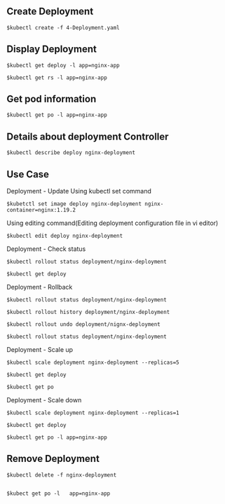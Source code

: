 Create Deployment
-----------------
    $kubectl create -f 4-Deployment.yaml
  
    
Display Deployment
------------------
    $kubectl get deploy -l app=nginx-app   
    
    $kubectl get rs -l app=nginx-app
    
Get pod information
-------------------
    $kubectl get po -l app=nginx-app
    

Details about deployment Controller
------------------------------------
    $kubectl describe deploy nginx-deployment
    

Use Case
---------

Deployment - Update
    Using kubectl set command
    
    $kubetctl set image deploy nginx-deployment nginx-container=nginx:1.19.2
    
   Using editing command(Editing deployment configuration file in vi editor)
   
    $kubectl edit deploy nginx-deployment
    
   Deployment - Check status 
    
    $kubectl rollout status deployment/nginx-deployment
    
    $kubectl get deploy

Deployment - Rollback

    $kubectl rollout status deployment/nginx-deployment
    
    $kubectl rollout history deployment/nginx-deployment
    
    $kubectl rollout undo deployment/nignx-deployment
    
    $kubectl rollout status deployment/nginx-deployment
    
    
 Deployment - Scale up
 
    $kubectl scale deployment nginx-deployment --replicas=5
    
    $kubectl get deploy
    
    $kubectl get po
    
 Deployment - Scale down
    
    $kubectl scale deployment nginx-deployment --replicas=1
    
    $kubectl get deploy
    
    $kubectl get po -l app=nginx-app
    
Remove Deployment
-----------------------------
    $kubectl delete -f nginx-deployment
    
  
    $kubect get po -l   app=nginx-app
